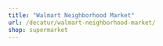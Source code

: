 ```yaml
---
title: "Walmart Neighborhood Market"
url: /decatur/walmart-neighborhood-market/
shop: supermarket
---
```

